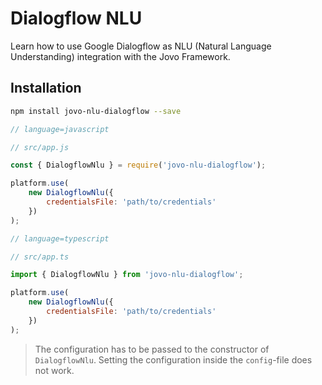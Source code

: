 # Dialogflow NLU

Learn how to use Google Dialogflow as NLU (Natural Language Understanding) integration with the Jovo Framework.

## Installation

```sh
npm install jovo-nlu-dialogflow --save
```

```javascript
// language=javascript

// src/app.js

const { DialogflowNlu } = require('jovo-nlu-dialogflow');

platform.use(
	new DialogflowNlu({
		credentialsFile: 'path/to/credentials'
	})
);

// language=typescript

// src/app.ts

import { DialogflowNlu } from 'jovo-nlu-dialogflow';

platform.use(
	new DialogflowNlu({
		credentialsFile: 'path/to/credentials'
	})
);
```

> The configuration has to be passed to the constructor of `DialogflowNlu`. Setting the configuration inside the `config`-file does not work.

<!--[metadata]: {"description": "Learn how to use Google Dialogflow as NLU (Natural Language Understanding) integration with the Jovo Framework.",
"route": "nlu/dialogflow" }-->
